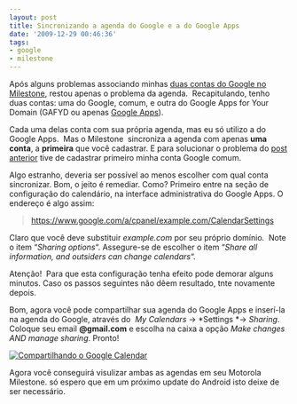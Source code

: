 ```yaml
---
layout: post
title: Sincronizando a agenda do Google e a do Google Apps
date: '2009-12-29 00:46:36'
tags:
- google
- milestone
---
```



Após alguns problemas associando minhas [duas contas do Google no Milestone](http://seiti.eti.br/blog/2009/nao-consegue-adicionar-outra-conta-google-no-motorola-milestone), restou apenas o problema da agenda.  Recapitulando, tenho duas contas: uma do Google, comum, e outra do Google Apps for Your Domain (GAFYD ou apenas [Google Apps](http://seiti.eti.br/blog/2008/migrando-para-o-google-apps-gmail)).

Cada uma delas conta com sua própria agenda, mas eu só utilizo a do Google Apps.  Mas o Milestone  sincroniza a agenda com apenas **uma conta**, a **primeira** que você cadastrar. E para solucionar o problema do [post anterior](http://seiti.eti.br/blog/2009/nao-consegue-adicionar-outra-conta-google-no-motorola-milestone) tive de cadastrar primeiro minha conta Google comum.

Algo estranho, deveria ser possível ao menos escolher com qual conta sincronizar. Bom, o jeito é remediar. Como? Primeiro entre na seção de configuração do calendário, na interface administrativa do Google Apps. O endereço é algo assim:

> https://www.google.com/a/cpanel/example.com/CalendarSettings

Claro que você deve substituir *example.com* por seu próprio domínio.  Note o item “*Sharing options*“. Assegure-se de escolher o item “*<label for="public_fullshare_write">Share all information, and outsiders can change calendars</label>*“.

Atenção!  Para que esta configuração tenha efeito pode demorar alguns minutos. Caso os passos seguintes não dêem resultado, tnte novamente depois.

Bom, agora você pode compartilhar sua agenda do Google Apps e inserí-la na agenda do Google, através do  *My Calendars* → *Settings *→ *Sharing*.  Coloque seu email **@gmail.com** e escolha na caixa a opção *Make changes AND manage sharing*. Pronto!

[![Compartilhando o Google Calendar](http://farm5.static.flickr.com/4032/4224438288_0fe3f2b355.jpg)](http://www.flickr.com/photos/seiti/4224438288/ "Compartilhando o Google Calendar por Seiti Yamashiro, no Flickr")

Agora você conseguirá visulizar ambas as agendas em seu Motorola Milestone. só espero que em um próximo update do Android isto deixe de ser necessário.


